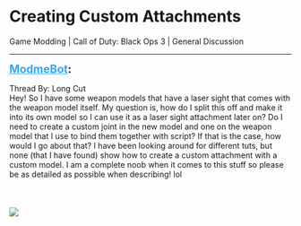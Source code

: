 # Creating Custom Attachments
Game Modding | Call of Duty: Black Ops 3 | General Discussion

---
<strong style="font-size: 1.4em;"><span style="text-decoration: underline;text-decoration-color: #34a7f9;"><span style="color:#34a7f9;">ModmeBot</span></span>:</strong>

<p>Thread By: Long Cut<br />Hey! So I have some weapon models that have a laser sight that comes with the weapon model itself. My question is, how do I split this off and make it into its own model so I can use it as a laser sight attachment later on? Do I need to create a custom joint in the new model and one on the weapon model that I use to bind them together with script? If that is the case, how would I go about that? I have been looking around for different tuts, but none (that I have found) show how to create a custom attachment with a custom model. I am a complete noob when it comes to this stuff so please be as detailed as possible when describing! lol<br /><br /><br /> <br /><img style="max-width: 500px;" src="https://i.imgur.com/iGId4Rl.png"></p>

